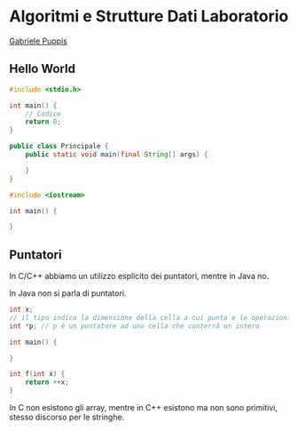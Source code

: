 # Algoritmi e Strutture Dati Laboratorio

[Gabriele Puppis](gabiele.puppis@uniud.it)

## Hello World

```c
#include <stdio.h>

int main() {
    // Codice
    return 0;
}
```

```java
public class Principale {
    public static void main(final String[] args) {

    }
}
```

```c++
#include <iostream>

int main() {

}
```

## Puntatori

In C/C++ abbiamo un utilizzo esplicito dei puntatori, mentre in Java no.

In Java non si parla di puntatori.

```c
int x;
// il tipo indica la dimensione della cella a cui punta e le operazioni permesse
int *p; // p è un puntatore ad una cella che conterrà un intero
```

```c
int main() {

}

int f(int x) {
    return ++x;
}
```

In C non esistono gli array, mentre in C++ esistono ma non sono primitivi, stesso discorso per le stringhe.
